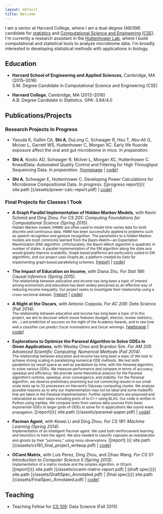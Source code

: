 ```yaml
---
layout: default
title: Welcome
---
```


I am a senior at Harvard College, where I am a dual degree (AB/SM) candidate for
[statistics](http://stat.harvard.edu) and [Computational Science and Engineering
(CSE)](http://www.seas.harvard.edu/programs/graduate/computational-science-and-engineering/master-of-science-in-cse).
I'm currently a research assistant in the [Huttenhower
Lab](http://huttenhower.org/), where I build computational and statistical tools
to analyze microbiome data. I'm broadly interested in developing statistical
methods with applications in biology.

## Education

+ **Harvard School of Engineering and Applied Sciences**, Cambridge, MA
(2015&ndash;2016) <br>
S.M. Degree Candidate in Computational Science and Engineering (CSE)

+ **Harvard College**, Cambridge, MA (2012&ndash;2016) <br>
A.B. Degree Candidate in Statistics. GPA: 3.84/4.0

## Publications/Projects

### Research Projects In Progress

+ Yasuda K, Gallini CA, **Shi A**, DuLong C, Schwager R, Hsu T, Abu-Ali G,
  Mclver L, Garrett WS, Huttenhower C, Morgan XC. Early life fluoride exposure
  affect the oral and gut microbiome in mice. *In preparation*.

+ **Shi A**, Kostic AD, Schwager R, McIver L, Morgan XC, Huttenhower C.
  KneadData: Automated Quality Control and Filtering for High Throughput
  Sequencing Data. *In preparation*.
  [[homepage](http://huttenhower.org/kneaddata) |
  [code](https://bitbucket.org/biobakery/kneaddata)]

+ **Shi A**, Schwager E, Huttenhower C. Developing Power Calculations for
  Microbiome Compositional Data. *In progress*.
  [[progress report]({{ site.path }}/assets/power-calc-report.pdf) |
  [code](https://bitbucket.org/andys314/power-calculations)]

### Final Projects for Classes I Took

+ **A Graph Parallel Implementation of Hidden Markov Models**, with Kevin Schmid
  and Ding Zhou. *For CS 205: Computing Foundations for Computational Science
  (Spring 2015)*.
  <br>
  <small>
  Hidden Markov models (HMM) are often used to model time-series data for both
  discrete and continuous data. HMM has been successfully applied to problems
  such as speech recognition and gesture recognition. The parameters to a hidden
  Markov models are most commonly learned from the Baum-Welch&mdash;an
  Expectation Maximization (EM) algorithm. Unfortunately, the Baum-Welch
  algorithm is quadratic in number of states. A parallel implementation of the
  EM algorithm along the state axis would greatly improve scalability. Graph
  based platforms are particularly suited to EM algorithms, and our project uses
  GraphLab, a platform created by Dato for implementing graph based
  parallelizing schemes.
  </small>
  [[report](https://github.com/cs205-project-group/hmm/blob/master/paper/report.pdf) | [code](https://github.com/cs205-project-group/hmm)]

+ **The Impact of Education on Income**, with Diana Zhu. *For Stat 186: Causal
  Inference (Spring 2015)*. <br>
  <small>
  The relationship between education and income has long been a topic of
  interest among economists and education has been widely perceived as an
  effective way of reducing income inequality. Our project seeks to investigate
  their relationship using a cross-sectional dataset.
  </small>
  [[report](https://github.com/giraffe-186/education-income/blob/master/writeup_final.pdf)
  | [code](https://github.com/giraffe-186/education-income)]

+ **A Night at the Oscars**, with Antonio Coppola. *For AC 209: Data Science
  (Fall 2014)*. <br>
  <small>
  The relationship between education and income has long been a topic of
  In this project, we aim to discover which movie features (budget, director,
  review statistics, etc...) are predictive of success on the night of the
  Academy Awards, and to see how well a classifier can predict Oscar nominations
  and Oscar winnings.
  </small>
  [[webpage](http://coppola-shi.github.io/OscarNights/) |
  [code](https://github.com/coppola-shi/OscarNights)]

+ **Explorations to Optimize the Parareal Algorithm to Solve ODEs in Given
  Applications**, with Wesley Chen and Brandon Sim. *For AM 205: Advanced
  Scientific Computing: Numerical Methods (Fall 2014)*. <br>
  <small>
  The relationship between education and income has long been a topic of
  We look to achieve strong scaling in parallelizing numerical ODE methods. We
  test both parallelism by result space as well as parallelism by time, with the
  Parareal algorithm, to solve various ODEs. We measure performance and compare
  in terms of accuracy, speedup and efficiency. We provide some theoretical
  analysis for the Parareal algorithm’s runtime, speedup, error convergence, and
  stability. For the Parareal algorithm, we observe preliminary promising but
  not convincing results in our small scale tests up to 32 processors on
  Harvard’s Odyssey computing cluster. We analyze possible reasons as to why our
  implementation may not be ideal and some tradeoffs that are taken in the
  Parareal implementation. Further optimizations are proposed and rationalized
  as next steps including ports of to C++ using BLAS. Our code is written in
  Python using mpi4py. We compare tests from various data sources from basic
  exponential ODEs to larger grids of ODEs to solve for in applications like
  sound wave propagation.
  </small>
  [[report]({{ site.path }}/assets/parareal-paper.pdf) |
  [code](https://github.com/am205-project/parareal)]

+ **Pacman Agent**, with Kewei Li and Ding Zhou. *For CS 181: Machine Learning
  (Spring 2014)*. <br>
  <small>
  Implementation of an intelligent Pacman agent. We used both reinforcement
  learning and heuristics to train the agent. We also needed to classify
  capsules as real/placebo and ghosts by their "juiciness," using noisy
  observations.
  </small>
  [[report] ({{ site.path }}/assets/cs181_final_project_writeup.pdf) |
  [code](https://github.com/KDA9000/cs181_final_project)]

+ **OCaml Matrix**, with Luis Perez, Ding Zhou, and Zihao Wang. *For CS 51:
  Introduction to Computer Science II (Spring 2013)*. <br>
  <small>
  Implementation of a matrix module and the simplex algorithm, in OCaml.
  </small> <br>
  [[report]({{ site.path }}/assets/ocaml-matrix-report.pdf) |
  [draft spec]({{ site.path }}/assets/DraftSpec_Annotated.pdf) |
  [final spec]({{ site.path }}/assets/FinalSpec_Annotated.pdf) |
  [code](https://github.com/Fantastic-Four/ocaml-matrix)]


## Teaching

+ Teaching Fellow for [CS 109](http://cs109.org): Data Science (Fall 2015)
